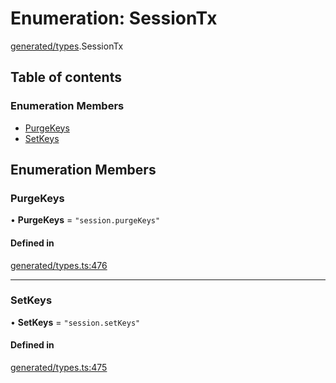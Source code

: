 # Enumeration: SessionTx

[generated/types](../wiki/generated.types).SessionTx

## Table of contents

### Enumeration Members

- [PurgeKeys](../wiki/generated.types.SessionTx#purgekeys)
- [SetKeys](../wiki/generated.types.SessionTx#setkeys)

## Enumeration Members

### PurgeKeys

• **PurgeKeys** = ``"session.purgeKeys"``

#### Defined in

[generated/types.ts:476](https://github.com/PolymeshAssociation/polymesh-sdk/blob/91c2d2d8/src/generated/types.ts#L476)

___

### SetKeys

• **SetKeys** = ``"session.setKeys"``

#### Defined in

[generated/types.ts:475](https://github.com/PolymeshAssociation/polymesh-sdk/blob/91c2d2d8/src/generated/types.ts#L475)
